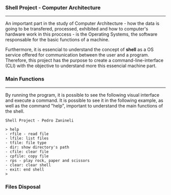 ### Shell Project - Computer Architecture

---

An important part in the study of Computer Architecture - how the data is going to be transfered, processed, exhibited and how to computer's hardware work in this proccess - is the Operating Systems, the software responsable for the basic functions of a machine.

Furthermore, it is essencial to understand the concept of <strong>shell</strong> as a OS service offered for communication between the user and a program. Therefore, this project has the purpose to create a command-line-interface (CLI) with the objective to understand more this essencial machine part.

### Main Functions

---

By running the program, it is possible to see the following visual interface and execute a command. It is possible to see it in the following example, as well as the command "help", important to understand the main functions of the shell.

```text
Shell Project - Pedro Zanineli

> help
- rfile - read file
- lfile: list files
- tfile: file type
- dir: show directory's path
- cfile: clear file
- cpfile: copy file
- rps - play rock, paper and scissors
- clear: clear shell
- exit: end shell
>
```

### Files Disposal
